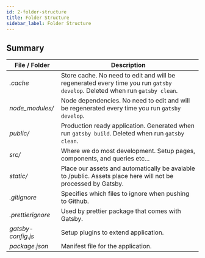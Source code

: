 ```yaml
---
id: 2-folder-structure
title: Folder Structure
sidebar_label: Folder Structure
---
```


## Summary

| File / Folder      | Description                                                                                                                |
| ------------------ | -------------------------------------------------------------------------------------------------------------------------- |
| _.cache_           | Store cache. No need to edit and will be regenerated every time you run `gatsby develop`. Deleted when run `gatsby clean`. |
| _node_modules/_    | Node dependencies. No need to edit and will be regenerated every time you run `gatsby develop`.                            |
| _public/_          | Production ready application. Generated when run `gatsby build`. Deleted when run `gatsby clean`.                          |
| _src/_             | Where we do most development. Setup pages, components, and queries etc...                                                  |
| _static/_          | Place our assets and automatically be avaiable to /public. Assets place here will not be processed by Gatsby.              |
| _.gitignore_       | Specifies which files to ignore when pushing to Github.                                                                    |
| _.prettierignore_  | Used by prettier package that comes with Gatsby.                                                                           |
| _gatsby-config.js_ | Setup plugins to extend application.                                                                                       |
| _package.json_     | Manifest file for the application.                                                                                         |
